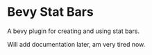 # Bevy Stat Bars

A bevy plugin for creating and using stat bars.

Will add documentation later, am very tired now.
